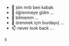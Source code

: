 - 👋 slm mrb ben kabak
- 👀 öğrenmeye gldm ...
- 🌱 bilmemm ...
- 💞️ örenmek için burdayız ...
- 📫 never look back ...

<!---
mrkabak/mrkabak is a ✨ special ✨ repository because its `README.md` (this file) appears on your GitHub profile.
You can click the Preview link to take a look at your changes.
--->s

